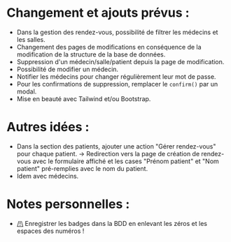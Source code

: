 # Changement et ajouts prévus :
- Dans la gestion des rendez-vous, possibilité de filtrer les médecins et les salles.
- Changement des pages de modifications en conséquence de la modification de la structure de la base de données.
- Suppression d'un médecin/salle/patient depuis la page de modification.
- Possibilité de modifier un médecin.
- Notifier les médecins pour changer régulièrement leur mot de passe.
- Pour les confirmations de suppression, remplacer le `confirm()` par un modal.
- Mise en beauté avec Tailwind et/ou Bootstrap.

# Autres idées :
- Dans la section des patients, ajouter une action "Gérer rendez-vous" pour chaque patient. → Redirection vers la page de création de rendez-vous avec le formulaire affiché et les cases "Prénom patient" et "Nom patient" pré-remplies avec le nom du patient.
- Idem avec médecins.

# Notes personnelles :
- <ins>/!\\</ins> Enregistrer les badges dans la BDD en enlevant les zéros et les espaces des numéros !